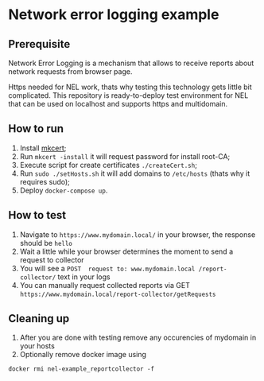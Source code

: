 # Network error logging example

## Prerequisite

Network Error Logging is a mechanism that allows to receive reports about network
requests from browser page.

Https needed for NEL work, thats why testing this technology gets little bit
complicated.
This repository is ready-to-deploy test environment for NEL that can be used on
localhost and supports https and multidomain.

## How to run

1. Install [mkcert](https://github.com/FiloSottile/mkcert#installation);
1. Run `mkcert -install` it will request password for install root-CA;
1. Execute script for create certificates `./createCert.sh`;
1. Run `sudo ./setHosts.sh` it will add domains to `/etc/hosts` (thats why it
requires sudo);
1. Deploy `docker-compose up`.

## How to test

1. Navigate to `https://www.mydomain.local/` in your browser, the response should be `hello`
1. Wait a little while your browser determines the moment to send a request to collector
1. You will see a `POST  request to: www.mydomain.local /report-collector/` text in your logs
1. You can manually request collected reports via GET `https://www.mydomain.local/report-collector/getRequests`

## Cleaning up
1. After you are done with testing remove any occurencies of mydomain in your hosts
1. Optionally remove docker image using
```
docker rmi nel-example_reportcollector -f
```